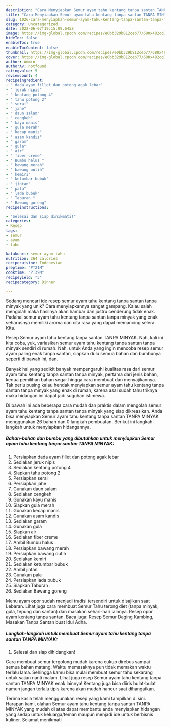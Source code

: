 ```yaml
---
description: "Cara Menyiapkan Semur ayam tahu kentang tanpa santan TANPA MINYAK yang Lezat"
title: "Cara Menyiapkan Semur ayam tahu kentang tanpa santan TANPA MINYAK yang Lezat"
slug: 1026-cara-menyiapkan-semur-ayam-tahu-kentang-tanpa-santan-tanpa-minyak-yang-lezat
category: Uncategorized
date: 2022-06-07T19:15:09.645Z
image: https://img-global.cpcdn.com/recipes/e0bb329b812ceb77/680x482cq70/semur-ayam-tahu-kentang-tanpa-santan-tanpa-minyak-foto-resep-utama.jpg
hideToc: false
enableToc: true
enableTocContent: false
thumbnail: https://img-global.cpcdn.com/recipes/e0bb329b812ceb77/680x482cq70/semur-ayam-tahu-kentang-tanpa-santan-tanpa-minyak-foto-resep-utama.jpg
cover: https://img-global.cpcdn.com/recipes/e0bb329b812ceb77/680x482cq70/semur-ayam-tahu-kentang-tanpa-santan-tanpa-minyak-foto-resep-utama.jpg
author: Admin
authorAv: notfound
ratingvalue: 5
reviewcount: 4
recipeingredient:
- " dada ayam fillet dan potong agak lebar"
- " jeruk nipis"
- " kentang potong 4"
- " tahu potong 2"
- " serai"
- " jahe"
- " daun salam"
- " cengkeh"
- " kayu manis"
- " gula merah"
- " kecap manis"
- " asam kandis"
- " garam"
- " gula"
- " air"
- " fiber creme"
- " Bumbu halus "
- " bawang merah"
- " bawang outih"
- " kemiri"
- " ketumbar bubuk"
- " jintan"
- " pala"
- " lada bubuk"
- " Taburan "
- " Bawang goreng"
recipeinstructions:

- "Selesai dan siap dinikmati!"
categories:
- Resep
tags:
- semur
- ayam
- tahu

katakunci: semur ayam tahu 
nutrition: 264 calories
recipecuisine: Indonesian
preptime: "PT21M"
cooktime: "PT39M"
recipeyield: "3"
recipecategory: Dinner

---
```





Sedang mencari ide resep semur ayam tahu kentang tanpa santan tanpa minyak yang unik? Cara menyiapkannya sangat gampang. Kalau salah mengolah maka hasilnya akan hambar dan justru cenderung tidak enak. Padahal semur ayam tahu kentang tanpa santan tanpa minyak yang enak seharusnya memiliki aroma dan cita rasa yang dapat memancing selera Kita.





Resep Semur ayam tahu kentang tanpa santan TANPA MINYAK. Nah, kali ini kita coba, yuk, variasikan semur ayam tahu kentang tanpa santan tanpa minyak sendiri di rumah. Nah, untuk Anda yang ingin mencoba resep semur ayam paling enak tanpa santan, siapkan dulu semua bahan dan bumbunya seperti di bawah ini, dan.

Banyak hal yang sedikit banyak mempengaruhi kualitas rasa dari semur ayam tahu kentang tanpa santan tanpa minyak, pertama dari jenis bahan, kedua pemilihan bahan segar hingga cara membuat dan menyajikannya. Tak perlu pusing kalau hendak menyiapkan semur ayam tahu kentang tanpa santan tanpa minyak yang enak di rumah, karena asal sudah tahu triknya maka hidangan ini dapat jadi suguhan istimewa.






Di bawah ini ada beberapa cara mudah dan praktis dalam mengolah semur ayam tahu kentang tanpa santan tanpa minyak yang siap dikreasikan. Anda bisa menyiapkan Semur ayam tahu kentang tanpa santan TANPA MINYAK menggunakan 26 bahan dan 0 langkah pembuatan. Berikut ini langkah-langkah untuk menyiapkan hidangannya.

<!--inarticleads1-->

##### Bahan-bahan dan bumbu yang dibutuhkan untuk menyiapkan Semur ayam tahu kentang tanpa santan TANPA MINYAK:

1. Persiapkan  dada ayam fillet dan potong agak lebar
1. Sediakan  jeruk nipis
1. Sediakan  kentang potong 4
1. Siapkan  tahu potong 2
1. Persiapkan  serai
1. Persiapkan  jahe
1. Gunakan  daun salam
1. Sediakan  cengkeh
1. Gunakan  kayu manis
1. Siapkan  gula merah
1. Gunakan  kecap manis
1. Gunakan  asam kandis
1. Sediakan  garam
1. Gunakan  gula
1. Siapkan  air
1. Sediakan  fiber creme
1. Ambil  Bumbu halus :
1. Persiapkan  bawang merah
1. Persiapkan  bawang outih
1. Sediakan  kemiri
1. Sediakan  ketumbar bubuk
1. Ambil  jintan
1. Gunakan  pala
1. Persiapkan  lada bubuk
1. Siapkan  Taburan :
1. Sediakan  Bawang goreng


Menu ayam opor sudah menjadi tradisi tersendiri untuk disajikan saat Lebaran. Lihat juga cara membuat Semur Tahu terong diet (tanpa minyak, gula, tepung dan santan) dan masakan sehari-hari lainnya. Resep opor ayam kentang tanpa santan. Baca juga: Resep Semur Daging Kambing, Masakan Tanpa Santan buat Idul Adha. 

<!--inarticleads2-->

##### Langkah-langkah untuk membuat Semur ayam tahu kentang tanpa santan TANPA MINYAK:


1. Selesai dan siap dihidangkan!

Cara membuat semur tergolong mudah karena cukup direbus sampai semua bahan matang. Waktu memasaknya pun tidak memakan waktu terlalu lama. Sehingga kamu bisa mulai membuat semur tahu sekarang untuk sajian nanti malam. Lihat juga resep Semur ayam tahu kentang tanpa santan TANPA MINYAK enak lainnya! Kentang juga bisa diiris bulat-bulat namun jangan terlalu tipis karena akan mudah hancur saat dihangatkan. 

Terima kasih telah menggunakan resep yang kami tampilkan di sini. Harapan kami, olahan Semur ayam tahu kentang tanpa santan TANPA MINYAK yang mudah di atas dapat membantu anda menyiapkan hidangan yang sedap untuk keluarga/teman maupun menjadi ide untuk berbisnis kuliner. Selamat menikmati
